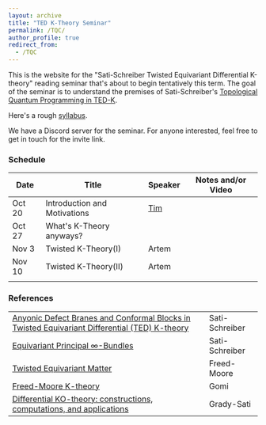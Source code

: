 ```yaml
---
layout: archive
title: "TED K-Theory Seminar"
permalink: /TQC/
author_profile: true
redirect_from:
  - /TQC
---
```




This is the website for the "Sati-Schreiber Twisted Equivariant Differential K-theory" reading seminar that's about to begin tentatively this term.
The goal of the seminar is to understand the premises of Sati-Schreiber's [Topological Quantum Programming in TED-K](https://ncatlab.org/schreiber/show/Topological+Quantum+Programming+in+TED-K#GMConAbs).

Here's a rough [syllabus](https://drive.google.com/file/d/1pfmDwKK2k0fjr8-vN5W2tLQU-VtCSo23/view?usp=drive_link).

We have a Discord server for the seminar. For anyone interested, feel free to get in touch for the invite link.


### Schedule

| Date | Title | Speaker | Notes and/or Video |
--- | --- | --- | ---
| Oct 20 | Introduction and Motivations | [Tim](https://thosgood.com/) | |
| Oct 27 | What's K-Theory anyways? | | |
| Nov 3 | Twisted K-Theory(I) | Artem | |
| Nov 10 | Twisted K-Theory(II) | Artem | |
|  | | | |



### References

| | |
--- | --- 
| [Anyonic Defect Branes and Conformal Blocks in Twisted Equivariant Differential (TED) K-theory](https://ncatlab.org/schreiber/files/DefectBranes_220824.pdf) | Sati-Schreiber |
| [Equivariant Principal $\infty$-Bundles](https://ncatlab.org/schreiber/files/EquivariantInfinityBundles_230801.pdf) | Sati-Schreiber |
| [Twisted Equivariant Matter](https://arxiv.org/abs/1208.5055) | Freed-Moore |
| [Freed-Moore K-theory](https://arxiv.org/abs/1705.09134v4) | Gomi
| [Differential KO-theory: constructions, computations, and applications](https://arxiv.org/abs/1809.07059v3) | Grady-Sati









